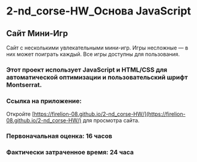 # 2-nd_corse-HW_Основа JavaScript

## Сайт Мини-Игр
Сайт с несколькими увлекательными мини-игр.
Игры несложные — в них может поиграть каждый.
Все игры доступны для пользования.

### Этот проект использует JavaScript и HTML/CSS для автоматической оптимизации и пользовательский шрифт Montserrat.

### Ссылка на приложение:
Откройте [https://firelion-08.github.io/2-nd_corse-HW/](https://firelion-08.github.io/2-nd_corse-HW/) для просмотра сайта.

### Первоначальная оценка: 16 часов

### Фактически затраченное время: 24 часа

